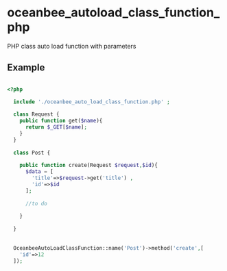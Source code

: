 # oceanbee_autoload_class_function_php
PHP class auto load function with parameters


## Example

```php

<?php 

  include './oceanbee_auto_load_class_function.php' ;
  
  class Request {
    public function get($name){
      return $_GET[$name];
    }
  }
  
  class Post {
    
    public function create(Request $request,$id){
      $data = [
        'title'=>$request->get('title') ,
        'id'=>$id
      ];
      
      //to do
      
    }
  
  }
  
  
  OceanbeeAutoLoadClassFunction::name('Post')->method('create',[
    'id'=>12
  ]);
  
